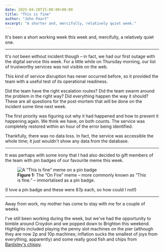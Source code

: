 ```yaml
---
date: 2025-04-20T15:00:00+00:00
title: "This is fine"
author: "John Peart"
excerpt: "A shorter and, mercifully, relatively quiet week."
---
```


It's been a short working week this week and, mercifully, a relatively quiet one. 

---

It's not been without incident though – in fact, we had our first outage with the digital service this week. For a little while on Thursday morning, our list of trustworthy services was not visible on the web. 

This kind of service disruption has never occurred before, so it provided the team with a useful test of its operational readiness. 

Did the team have the right escalation routes? Did the team swarm around the problem in the right way? Did everything happen the way it should? These are all questions for the post-mortem that will be done on the incident some time next week.

The first priority was figuring out why it had happened and how to prevent it happening again. We think we have, on both counts. The service was completely restored within an hour of the error being identified.

Thankfully, there was no data loss. In fact, the service was accessible the whole time; it just wouldn't show any data from the database.

---

It was perhaps with some irony that I had also decided to gift members of the team with pin badges of our favourite meme this week. 

<figure>
    <img src="/assets/images/posts/2025-04-20-this-is-fine.jpg" alt="A “This is fine” meme on a pin badge">
    <figcaption><strong>Figure 1:</strong> The “On Fire” meme – more commonly known as “This is fine.” – immortalised as a pin badge.</figcaption>
</figure>

(I love a pin badge and these were 87p each, so how could I not!)

---

Away from work, my mother has come to stay with me for a couple of weeks.

I've still been working during the week, but we've had the opportunity to bimble around Croydon and we popped down to Brighton this weekend. Highlights included playing the penny slot machines on the pier (although they are now 2p and 10p machines; inflation sucks the smallest of joys from everything, apparently) and some really good fish and chips from [Bardsley's chippy](http://www.bardsleys-fishandchips.co.uk).
